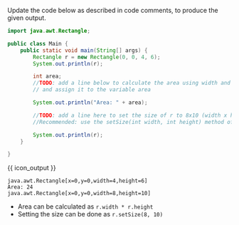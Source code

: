 <panel type="dark" header="###  <small><small>{{ icon_important }} [Key Exercise] use `Rectangle` objects</small></small>" expanded >
<question>

Update the code below as described in code comments, to produce the given output.

```java
import java.awt.Rectangle;

public class Main {
    public static void main(String[] args) {
        Rectangle r = new Rectangle(0, 0, 4, 6);
        System.out.println(r);

        int area;
        //TODO: add a line below to calculate the area using width and height properties of r
        // and assign it to the variable area

        System.out.println("Area: " + area);

        //TODO: add a line here to set the size of r to 8x10 (width x height)
        //Recommended: use the setSize(int width, int height) method of the Rectangle object

        System.out.println(r);
    }

}
```
{{ icon_output }}
```
java.awt.Rectangle[x=0,y=0,width=4,height=6]
Area: 24
java.awt.Rectangle[x=0,y=0,width=8,height=10]
```

<div slot="hint">

* Area can be calculated as `r.width * r.height`
* Setting the size can be done as `r.setSize(8, 10)`

</div>
</question>
</panel>
